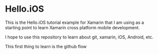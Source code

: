 # Hello.iOS
This is the Hello.iOS tutorial example for Xamarin that I am using as a starting point to learn Xamarin cross platform mobile development.

I hope to use this repository to learn about git, xamarin, iOS, Android, etc.

This first thing to learn is the github flow 
